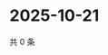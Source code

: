 # 2025-10-21

共 0 条

<!-- BEGIN ZHIHUVIDEO -->
<!-- 最后更新时间 Tue Oct 21 2025 04:13:03 GMT+0800 (China Standard Time) -->

<!-- END ZHIHUVIDEO -->
